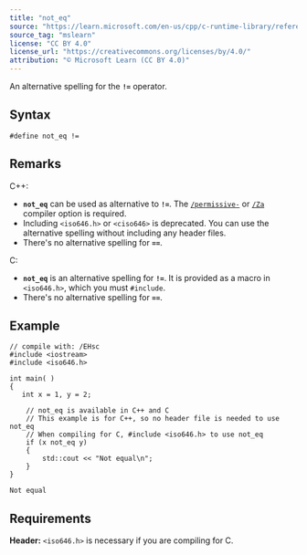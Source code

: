 ```yaml
---
title: "not_eq"
source: "https://learn.microsoft.com/en-us/cpp/c-runtime-library/reference/not-eq?view=msvc-170"
source_tag: "mslearn"
license: "CC BY 4.0"
license_url: "https://creativecommons.org/licenses/by/4.0/"
attribution: "© Microsoft Learn (CC BY 4.0)"
---
```

An alternative spelling for the **`!=`** operator.

## Syntax

```
#define not_eq !=
```

## Remarks

C++:

*   **`not_eq`** can be used as alternative to **`!=`**. The [`/permissive-`](https://learn.microsoft.com/en-us/cpp/build/reference/permissive-standards-conformance?view=msvc-170) or [`/Za`](https://learn.microsoft.com/en-us/cpp/build/reference/za-ze-disable-language-extensions?view=msvc-170) compiler option is required.
*   Including `<iso646.h>` or `<ciso646>` is deprecated. You can use the alternative spelling without including any header files.
*   There's no alternative spelling for **`==`**.

C:

*   **`not_eq`** is an alternative spelling for **`!=`**. It is provided as a macro in `<iso646.h>`, which you must `#include`.
*   There's no alternative spelling for **`==`**.

## Example

```
// compile with: /EHsc
#include <iostream>
#include <iso646.h>

int main( )
{
   int x = 1, y = 2;
    
    // not_eq is available in C++ and C
    // This example is for C++, so no header file is needed to use not_eq
    // When compiling for C, #include <iso646.h> to use not_eq
    if (x not_eq y)
    {
        std::cout << "Not equal\n";
    }
}
```

```
Not equal
```

## Requirements

**Header:** `<iso646.h>` is necessary if you are compiling for C.